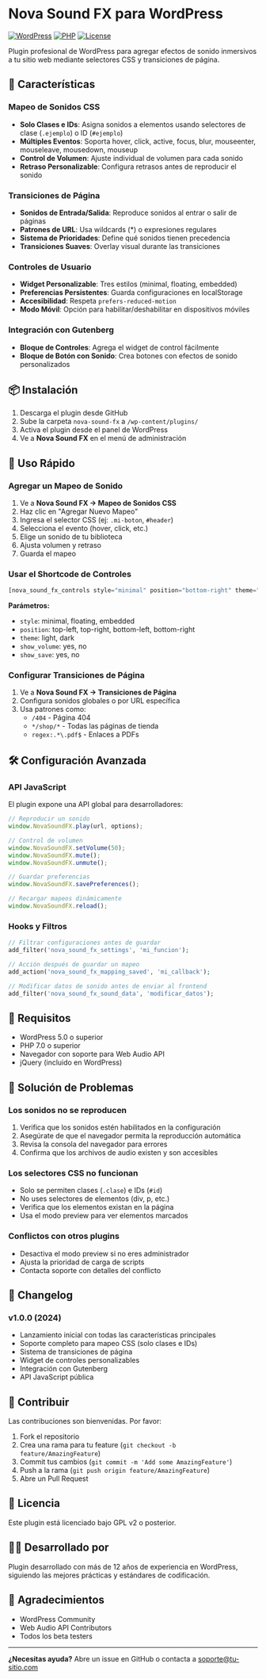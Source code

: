# Nova Sound FX para WordPress

[![WordPress](https://img.shields.io/badge/WordPress-5.0%2B-blue.svg)](https://wordpress.org/)
[![PHP](https://img.shields.io/badge/PHP-7.0%2B-purple.svg)](https://php.net/)
[![License](https://img.shields.io/badge/License-GPL%20v2%2B-green.svg)](https://www.gnu.org/licenses/gpl-2.0.html)

Plugin profesional de WordPress para agregar efectos de sonido inmersivos a tu sitio web mediante selectores CSS y transiciones de página.

## 🎵 Características

### Mapeo de Sonidos CSS
- **Solo Clases e IDs**: Asigna sonidos a elementos usando selectores de clase (`.ejemplo`) o ID (`#ejemplo`)
- **Múltiples Eventos**: Soporta hover, click, active, focus, blur, mouseenter, mouseleave, mousedown, mouseup
- **Control de Volumen**: Ajuste individual de volumen para cada sonido
- **Retraso Personalizable**: Configura retrasos antes de reproducir el sonido

### Transiciones de Página
- **Sonidos de Entrada/Salida**: Reproduce sonidos al entrar o salir de páginas
- **Patrones de URL**: Usa wildcards (*) o expresiones regulares
- **Sistema de Prioridades**: Define qué sonidos tienen precedencia
- **Transiciones Suaves**: Overlay visual durante las transiciones

### Controles de Usuario
- **Widget Personalizable**: Tres estilos (minimal, floating, embedded)
- **Preferencias Persistentes**: Guarda configuraciones en localStorage
- **Accesibilidad**: Respeta `prefers-reduced-motion`
- **Modo Móvil**: Opción para habilitar/deshabilitar en dispositivos móviles

### Integración con Gutenberg
- **Bloque de Controles**: Agrega el widget de control fácilmente
- **Bloque de Botón con Sonido**: Crea botones con efectos de sonido personalizados

## 📦 Instalación

1. Descarga el plugin desde GitHub
2. Sube la carpeta `nova-sound-fx` a `/wp-content/plugins/`
3. Activa el plugin desde el panel de WordPress
4. Ve a **Nova Sound FX** en el menú de administración

## 🚀 Uso Rápido

### Agregar un Mapeo de Sonido

1. Ve a **Nova Sound FX → Mapeo de Sonidos CSS**
2. Haz clic en "Agregar Nuevo Mapeo"
3. Ingresa el selector CSS (ej: `.mi-boton`, `#header`)
4. Selecciona el evento (hover, click, etc.)
5. Elige un sonido de tu biblioteca
6. Ajusta volumen y retraso
7. Guarda el mapeo

### Usar el Shortcode de Controles

```php
[nova_sound_fx_controls style="minimal" position="bottom-right" theme="light"]
```

**Parámetros:**
- `style`: minimal, floating, embedded
- `position`: top-left, top-right, bottom-left, bottom-right
- `theme`: light, dark
- `show_volume`: yes, no
- `show_save`: yes, no

### Configurar Transiciones de Página

1. Ve a **Nova Sound FX → Transiciones de Página**
2. Configura sonidos globales o por URL específica
3. Usa patrones como:
   - `/404` - Página 404
   - `*/shop/*` - Todas las páginas de tienda
   - `regex:.*\.pdf$` - Enlaces a PDFs

## 🛠️ Configuración Avanzada

### API JavaScript

El plugin expone una API global para desarrolladores:

```javascript
// Reproducir un sonido
window.NovaSoundFX.play(url, options);

// Control de volumen
window.NovaSoundFX.setVolume(50);
window.NovaSoundFX.mute();
window.NovaSoundFX.unmute();

// Guardar preferencias
window.NovaSoundFX.savePreferences();

// Recargar mapeos dinámicamente
window.NovaSoundFX.reload();
```

### Hooks y Filtros

```php
// Filtrar configuraciones antes de guardar
add_filter('nova_sound_fx_settings', 'mi_funcion');

// Acción después de guardar un mapeo
add_action('nova_sound_fx_mapping_saved', 'mi_callback');

// Modificar datos de sonido antes de enviar al frontend
add_filter('nova_sound_fx_sound_data', 'modificar_datos');
```

## 🔧 Requisitos

- WordPress 5.0 o superior
- PHP 7.0 o superior
- Navegador con soporte para Web Audio API
- jQuery (incluido en WordPress)

## 🐛 Solución de Problemas

### Los sonidos no se reproducen
1. Verifica que los sonidos estén habilitados en la configuración
2. Asegúrate de que el navegador permita la reproducción automática
3. Revisa la consola del navegador para errores
4. Confirma que los archivos de audio existen y son accesibles

### Los selectores CSS no funcionan
- Solo se permiten clases (`.clase`) e IDs (`#id`)
- No uses selectores de elementos (div, p, etc.)
- Verifica que los elementos existan en la página
- Usa el modo preview para ver elementos marcados

### Conflictos con otros plugins
- Desactiva el modo preview si no eres administrador
- Ajusta la prioridad de carga de scripts
- Contacta soporte con detalles del conflicto

## 📝 Changelog

### v1.0.0 (2024)
- Lanzamiento inicial con todas las características principales
- Soporte completo para mapeo CSS (solo clases e IDs)
- Sistema de transiciones de página
- Widget de controles personalizables
- Integración con Gutenberg
- API JavaScript pública

## 🤝 Contribuir

Las contribuciones son bienvenidas. Por favor:

1. Fork el repositorio
2. Crea una rama para tu feature (`git checkout -b feature/AmazingFeature`)
3. Commit tus cambios (`git commit -m 'Add some AmazingFeature'`)
4. Push a la rama (`git push origin feature/AmazingFeature`)
5. Abre un Pull Request

## 📄 Licencia

Este plugin está licenciado bajo GPL v2 o posterior.

## 👨‍💻 Desarrollado por

Plugin desarrollado con más de 12 años de experiencia en WordPress, siguiendo las mejores prácticas y estándares de codificación.

## 🙏 Agradecimientos

- WordPress Community
- Web Audio API Contributors
- Todos los beta testers

---

**¿Necesitas ayuda?** Abre un issue en GitHub o contacta a soporte@tu-sitio.com
